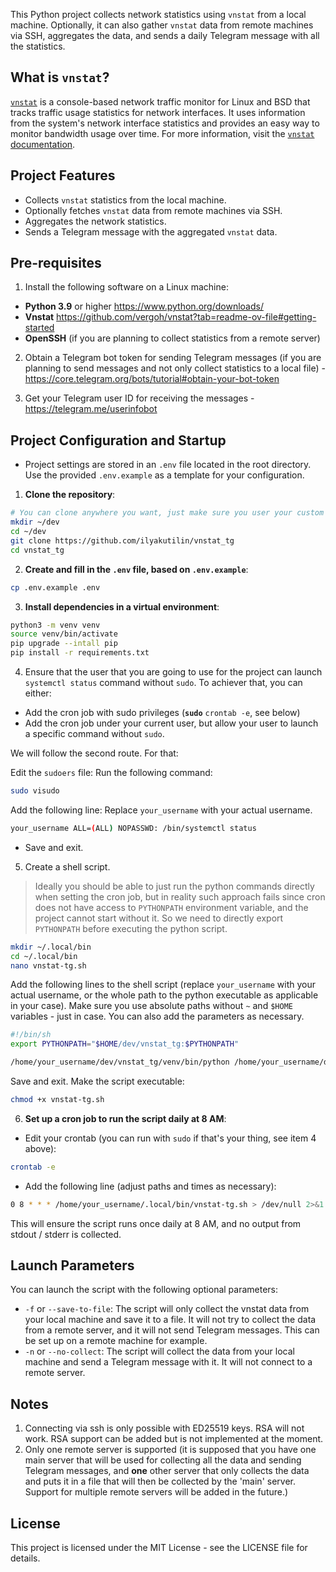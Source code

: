 This Python project collects network statistics using `vnstat` from a local machine. Optionally, it can also gather `vnstat` data from remote machines via SSH, aggregates the data, and sends a daily Telegram message with all the statistics.

## What is `vnstat`?

[`vnstat`](https://github.com/vergoh/vnstat) is a console-based network traffic monitor for Linux and BSD that tracks traffic usage statistics for network interfaces. It uses information from the system's network interface statistics and provides an easy way to monitor bandwidth usage over time. For more information, visit the [`vnstat` documentation](https://man7.org/linux/man-pages/man1/vnstat.1.html).

## Project Features

-   Collects `vnstat` statistics from the local machine.
-   Optionally fetches `vnstat` data from remote machines via SSH.
-   Aggregates the network statistics.
-   Sends a Telegram message with the aggregated `vnstat` data.

## Pre-requisites

1. Install the following software on a Linux machine:

-   **Python 3.9** or higher https://www.python.org/downloads/
-   **Vnstat** https://github.com/vergoh/vnstat?tab=readme-ov-file#getting-started
-   **OpenSSH** (if you are planning to collect statistics from a remote server)

2. Obtain a Telegram bot token for sending Telegram messages (if you are planning to send messages and not only collect statistics to a local file) - https://core.telegram.org/bots/tutorial#obtain-your-bot-token

3. Get your Telegram user ID for receiving the messages - https://telegram.me/userinfobot

## Project Configuration and Startup

-   Project settings are stored in an `.env` file located in the root directory. Use the provided `.env.example` as a template for your configuration.

1. **Clone the repository**:

```bash
# You can clone anywhere you want, just make sure you user your custom path instead of this one throughout the instruction below
mkdir ~/dev
cd ~/dev
git clone https://github.com/ilyakutilin/vnstat_tg
cd vnstat_tg
```

2. **Create and fill in the `.env` file, based on `.env.example`**:

```sh
cp .env.example .env
```

3. **Install dependencies in a virtual environment**:

```sh
python3 -m venv venv
source venv/bin/activate
pip upgrade --intall pip
pip install -r requirements.txt
```

4. Ensure that the user that you are going to use for the project can launch `systemctl status` command without `sudo`. To achiever that, you can either:

-   Add the cron job with sudo privileges (**`sudo`** `crontab -e`, see below)
-   Add the cron job under your current user, but allow your user to launch a specific command without `sudo`.

We will follow the second route. For that:

Edit the `sudoers` file: Run the following command:

```sh
sudo visudo
```

Add the following line: Replace `your_username` with your actual username.

```sh
your_username ALL=(ALL) NOPASSWD: /bin/systemctl status
```

-   Save and exit.

5. Create a shell script.

> Ideally you should be able to just run the python commands directly when setting the cron job, but in reality such approach fails since cron does not have access to `PYTHONPATH` environment variable, and the project cannot start without it. So we need to directly export `PYTHONPATH` before executing the python script.

```sh
mkdir ~/.local/bin
cd ~/.local/bin
nano vnstat-tg.sh
```

Add the following lines to the shell script (replace `your_username` with your actual username, or the whole path to the python executable as applicable in your case). Make sure you use absolute paths without `~` and `$HOME` variables - just in case. You can also add the parameters as necessary.

```sh
#!/bin/sh
export PYTHONPATH="$HOME/dev/vnstat_tg:$PYTHONPATH"

/home/your_username/dev/vnstat_tg/venv/bin/python /home/your_username/dev/vnstat_tg/src/main.py
```

Save and exit.
Make the script executable:

```sh
chmod +x vnstat-tg.sh
```

6. **Set up a cron job to run the script daily at 8 AM**:

-   Edit your crontab (you can run with `sudo` if that's your thing, see item 4 above):

```sh
crontab -e
```

-   Add the following line (adjust paths and times as necessary):

```sh
0 8 * * * /home/your_username/.local/bin/vnstat-tg.sh > /dev/null 2>&1
```

This will ensure the script runs once daily at 8 AM, and no output from stdout / stderr is collected.

## Launch Parameters

You can launch the script with the following optional parameters:

-   `-f` or `--save-to-file`: The script will only collect the vnstat data from your local machine and save it to a file. It will not try to collect the data from a remote server, and it will not send Telegram messages. This can be set up on a remote machine for example.
-   `-n` or `--no-collect`: The script will collect the data from your local machine and send a Telegram message with it. It will not connect to a remote server.

## Notes

1. Connecting via ssh is only possible with ED25519 keys. RSA will not work. RSA support can be added but is not implemented at the moment.
2. Only one remote server is supported (it is supposed that you have one main server that will be used for collecting all the data and sending Telegram messages, and **one** other server that only collects the data and puts it in a file that will then be collected by the 'main' server. Support for multiple remote servers will be added in the future.)

## License

This project is licensed under the MIT License - see the LICENSE file for details.
